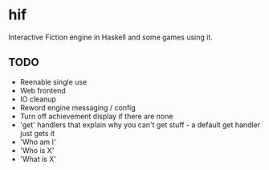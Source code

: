 # hif

Interactive Fiction engine in Haskell and some games using it.
  
## TODO
- Reenable single use
- Web frontend
- IO cleanup
- Reword engine messaging / config
- Turn off achievement display if there are none
- 'get' handlers that explain why you can't get stuff - a default get handler just gets it
- 'Who am I'
- 'Who is X'
- 'What is X'
